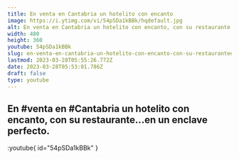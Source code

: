 ```yaml
---
title: En venta en Cantabria un hotelito con encanto
image: https://i.ytimg.com/vi/54pSDa1kBBk/hqdefault.jpg
alt: En venta en Cantabria un hotelito con encanto, con su restaurante
width: 480
height: 360
youtube: 54pSDa1kBBk
slug: en-venta-en-cantabria-un-hotelito-con-encanto-con-su-restauranteen-un-enclave-perfecto
lastmod: 2023-03-28T05:55:26.772Z
date: 2023-03-28T05:53:01.786Z
draft: false
type: youtube
---
```


## En #venta en #Cantabria un hotelito con encanto, con su restaurante...en un enclave perfecto.

:youtube{ id="54pSDa1kBBk" }
